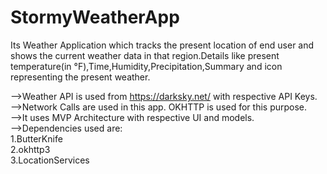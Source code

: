 # StormyWeatherApp
Its Weather Application which tracks the present location of end user and shows the current weather data in that region.Details like present temperature(in °F),Time,Humidity,Precipitation,Summary and icon representing the present weather.  

-->Weather API is used from https://darksky.net/ with respective API Keys.  
-->Network Calls are used in this app. OKHTTP is used for this purpose.  
-->It uses MVP  Architecture with respective UI and models.  
-->Dependencies used are:  
                        1.ButterKnife  
                        2.okhttp3  
                        3.LocationServices  
